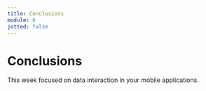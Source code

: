 ```yaml
---
title: Conclusions
module: 6
jotted: false
---
```


# Conclusions

This week focused on data interaction in your mobile applications.